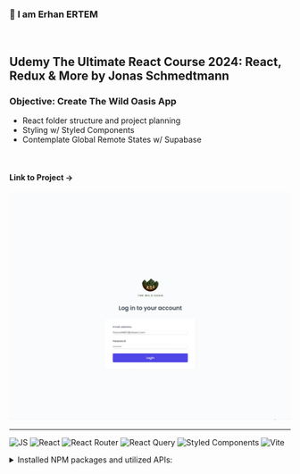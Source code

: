 ### 👋 **I am Erhan ERTEM**

&emsp;

## Udemy The Ultimate React Course 2024: React, Redux & More by Jonas Schmedtmann

### **Objective:** Create The Wild Oasis App

- React folder structure and project planning
- Styling w/ Styled Components
- Contemplate Global Remote States w/ Supabase

&emsp;

#### Link to Project &rarr;

![Screenshot](screenshot.webp)

---

![JS](https://img.shields.io/badge/JavaScript-323330?style=for-the-badge&logo=javascript&logoColor=F7DF1E) ![React](https://img.shields.io/badge/React-20232A?style=for-the-badge&logo=react&logoColor=61DAFB) ![React Router](https://img.shields.io/badge/React_Router-CA4245?style=for-the-badge&logo=react-router&logoColor=white) ![React Query](https://img.shields.io/badge/React_Query-FF4154?style=for-the-badge&logo=ReactQuery&logoColor=white) ![Styled Components](https://img.shields.io/badge/styled--components-DB7093?style=for-the-badge&logo=styled-components&logoColor=white) ![Vite](https://img.shields.io/badge/Vite-B73BFE?style=for-the-badge&logo=vite&logoColor=FFD62E)

<details>
<summary>Installed NPM packages and utilized APIs:</summary>

| Package command                   | Package link | Description         |
| --------------------------------- | ------------ | ------------------- |
| npm create vite@latest            |              |                     |
| npm i styled-components           |              | CSS styling library |
| npm i react-router-dom            |              | React Router        |
| npm i react-icons                 |              | React Icons Library |
| npm install @supabase/supabase-js |              | Supabase JS         |

</details>

&emsp;
